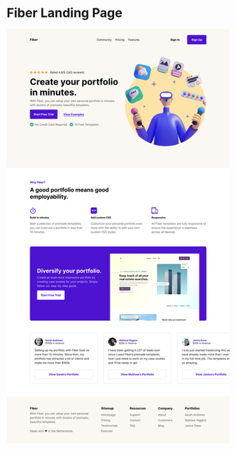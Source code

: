
# Fiber Landing Page

![alt text](https://github.com/uday-kiran77/Fiber-landing-page/blob/main/Design/Landing%20Page%20-%20Desktop%20View.png?raw=true)

